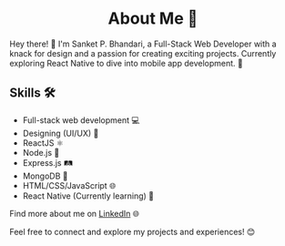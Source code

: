 <h1 align="center">About Me 🚀</h1>

<p>Hey there! 👋 I'm Sanket P. Bhandari, a Full-Stack Web Developer with a knack for design and a passion for creating exciting projects. Currently exploring React Native to dive into mobile app development. 📱</p>

## Skills 🛠️

- Full-stack web development 💻
- Designing (UI/UX) 🎨
- ReactJS ⚛️
- Node.js 🚀
- Express.js 🛤️
- MongoDB 🍃
- HTML/CSS/JavaScript 🌐
- React Native (Currently learning) 📱

<p>Find more about me on <a href="https://www.linkedin.com/in/sanket-bhandari-80a37a25a/">LinkedIn</a> 🌐</p>

<p>Feel free to connect and explore my projects and experiences! 😊</p>
